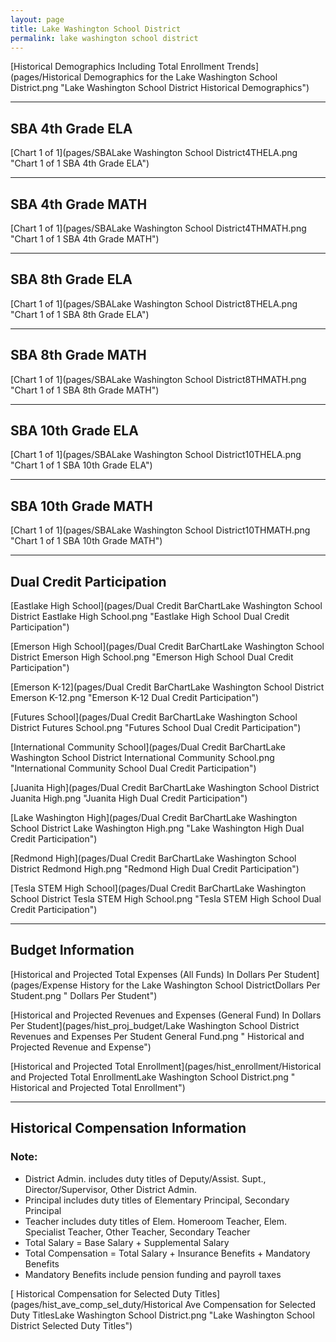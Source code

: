 ```yaml
---
layout: page
title: Lake Washington School District
permalink: lake washington school district
---
```



[Historical Demographics Including Total Enrollment Trends](pages/Historical Demographics for the Lake Washington School District.png "Lake Washington School District Historical Demographics")

___

## SBA 4th Grade ELA

[Chart 1 of 1](pages/SBALake Washington School District4THELA.png "Chart 1 of 1 SBA 4th Grade ELA")


___

## SBA 4th Grade MATH

[Chart 1 of 1](pages/SBALake Washington School District4THMATH.png "Chart 1 of 1 SBA 4th Grade MATH")


___

## SBA 8th Grade ELA

[Chart 1 of 1](pages/SBALake Washington School District8THELA.png "Chart 1 of 1 SBA 8th Grade ELA")


___

## SBA 8th Grade MATH

[Chart 1 of 1](pages/SBALake Washington School District8THMATH.png "Chart 1 of 1 SBA 8th Grade MATH")


___

## SBA 10th Grade ELA

[Chart 1 of 1](pages/SBALake Washington School District10THELA.png "Chart 1 of 1 SBA 10th Grade ELA")


___

## SBA 10th Grade MATH

[Chart 1 of 1](pages/SBALake Washington School District10THMATH.png "Chart 1 of 1 SBA 10th Grade MATH")


___

## Dual Credit Participation

[Eastlake High School](pages/Dual Credit BarChartLake Washington School District Eastlake High School.png "Eastlake High School Dual Credit Participation")

[Emerson High School](pages/Dual Credit BarChartLake Washington School District Emerson High School.png "Emerson High School Dual Credit Participation")

[Emerson K-12](pages/Dual Credit BarChartLake Washington School District Emerson K-12.png "Emerson K-12 Dual Credit Participation")

[Futures School](pages/Dual Credit BarChartLake Washington School District Futures School.png "Futures School Dual Credit Participation")

[International Community School](pages/Dual Credit BarChartLake Washington School District International Community School.png "International Community School Dual Credit Participation")

[Juanita High](pages/Dual Credit BarChartLake Washington School District Juanita High.png "Juanita High Dual Credit Participation")

[Lake Washington High](pages/Dual Credit BarChartLake Washington School District Lake Washington High.png "Lake Washington High Dual Credit Participation")

[Redmond High](pages/Dual Credit BarChartLake Washington School District Redmond High.png "Redmond High Dual Credit Participation")

[Tesla STEM High School](pages/Dual Credit BarChartLake Washington School District Tesla STEM High School.png "Tesla STEM High School Dual Credit Participation")


___

## Budget Information

[Historical and Projected Total Expenses (All Funds) In Dollars Per Student](pages/Expense History for the Lake Washington School DistrictDollars Per Student.png " Dollars Per Student")

[Historical and Projected Revenues and Expenses (General Fund) In Dollars Per Student](pages/hist_proj_budget/Lake Washington School District Revenues and Expenses Per Student General Fund.png " Historical and Projected Revenue and Expense")

[Historical and Projected Total Enrollment](pages/hist_enrollment/Historical and Projected Total EnrollmentLake Washington School District.png " Historical and Projected Total Enrollment")


___

## Historical Compensation Information
### Note:
- District Admin. includes duty titles of Deputy/Assist. Supt., Director/Supervisor, Other District Admin.
- Principal includes duty titles of Elementary Principal, Secondary Principal
- Teacher includes duty titles of Elem. Homeroom Teacher, Elem. Specialist Teacher, Other Teacher, Secondary Teacher
- Total Salary = Base Salary + Supplemental Salary
- Total Compensation = Total Salary + Insurance Benefits + Mandatory Benefits
- Mandatory Benefits include pension funding and payroll taxes

[ Historical Compensation for Selected Duty Titles](pages/hist_ave_comp_sel_duty/Historical Ave Compensation for Selected Duty TitlesLake Washington School District.png "Lake Washington School District Selected Duty Titles")

